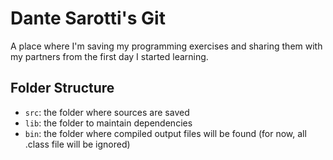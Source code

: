 # Dante Sarotti's Git
A place where I'm saving my programming exercises and sharing them with my partners from the first day I started learning.

## Folder Structure

- `src`: the folder where sources are saved
- `lib`: the folder to maintain dependencies
- `bin`: the folder where compiled output files will be found (for now, all .class file will be ignored)

